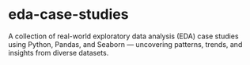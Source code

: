# eda-case-studies
A collection of real-world exploratory data analysis (EDA) case studies using Python, Pandas, and Seaborn — uncovering patterns, trends, and insights from diverse datasets.
